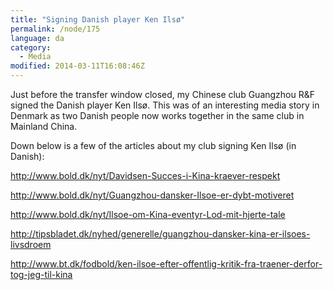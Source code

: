 ```yaml
---
title: "Signing Danish player Ken Ilsø"
permalink: /node/175
language: da
category:
  - Media
modified: 2014-03-11T16:08:46Z
---
```


Just before the transfer window closed, my Chinese club Guangzhou R&F signed the Danish player Ken Ilsø. This was of an interesting media story in Denmark as two Danish people now works together in the same club in Mainland China.

Down below is a few of the articles about my club signing Ken Ilsø (in Danish):

<http://www.bold.dk/nyt/Davidsen-Succes-i-Kina-kraever-respekt>

<http://www.bold.dk/nyt/Guangzhou-dansker-Ilsoe-er-dybt-motiveret>

<http://www.bold.dk/nyt/Ilsoe-om-Kina-eventyr-Lod-mit-hjerte-tale>

<http://tipsbladet.dk/nyhed/generelle/guangzhou-dansker-kina-er-ilsoes-livsdroem>

<http://www.bt.dk/fodbold/ken-ilsoe-efter-offentlig-kritik-fra-traener-derfor-tog-jeg-til-kina>
